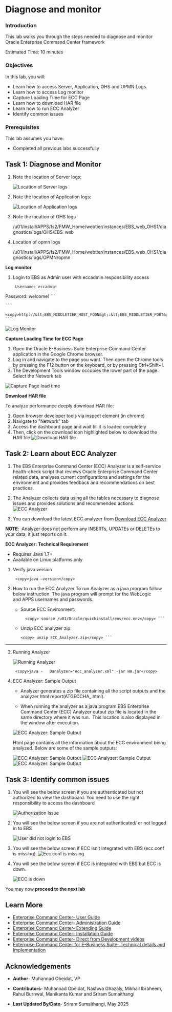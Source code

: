# Diagnose and monitor 


### Introduction

This lab walks you through the steps needed to diagnose and monitor Oracle Enterprise Command Center framework

Estimated Time: 10 minutes


### Objectives

In this lab, you will:
* Learn how to access Server, Application, OHS and OPMN Logs
* Learn how to access Log monitor
* Capture Loading Time for ECC Page
* Learn how to download HAR file
* Learn how to run ECC Analyzer
* Identify common issues

### Prerequisites 

This lab assumes you have:
* Completed all previous labs successfully 


##  

## Task 1: Diagnose and Monitor 
 
 1. Note the location of Server logs:

    ![Location of Server logs](../images/serverlogs.png "Location of Server logs")


 2. Note the location of Application logs:

    ![Location of Application logs](../images/applicationlogs.png "Location of Application logs")

3. Note the location of OHS logs

    /u01/install/APPS/fs2/FMW\_Home/webtier/instances/EBS\_web\_OHS1/diagnostics/logs/OHS/EBS\_web

4. Location of opmn logs

    /u01/install/APPS/fs2/FMW_Home/webtier/instances/EBS\_web\_OHS1/diagnostics/logs/OPMN/opmn

**Log monitor**

1. Login to EBS as Admin user with eccadmin responsibility access


    ```
  	 Username: eccadmin
Password: welcome1
    ```


    ```
  	 <copy>http://&lt;EBS_MIDDLETIER_HOST_FQDN&gt;:&lt;EBS_MIDDLETIER_PORT&gt;/ecc/monitor/logs</copy>
    ```


   ![Log Monitor](../images/logmonitor.png "Log Monitor")

**Capture Loading Time for ECC Page**

1. Open the Oracle E-Business Suite Enterprise Command Center application in the Google Chrome browser. 
2. Log in and navigate to the page you want. Then open the Chrome tools by pressing the F12 button on the keyboard, or by pressing Ctrl+Shift+I. 
3. The Development Tools window occupies the lower part of the page. Select the Network tab



  ![Capture Page load time](../images/eccinspectelement.png "Capture Page load time")

**Download HAR file**


To analyze performance deeply download HAR file:

1. Open browser developer tools via inspect element (in chrome)
2. Navigate to "Network" tab
3. Access the dashboard page and wait till it is loaded completely
3. Then, click on the download icon highlighted below to download the HAR file
  ![Download HAR file](../images/harfile.png "Download HAR file")


## Task 2: Learn about ECC Analyzer 
1. The EBS Enterprise Command Center (ECC) Analyzer is a self-service health-check script that reviews Oracle Enterprise Command Center related data, analyses current configurations and settings for the environment and provides feedback and recommendations on best practices. 
2. The Analyzer collects data using all the tables necessary to diagnose issues and provides solutions and recommended actions. 
    ![ECC Analyzer](../images/eccanalyzer1.png "ECC Analyzer")


3. You can download the latest ECC analyzer from [Download ECC Analyzer](https://support.oracle.com/epmos/faces/DocumentDisplay?_afrLoop=264836944547192&id=2587090.1&_afrWindowMode=0&_adf.ctrl-state=bqndlfq90_4#aref_section12)

**NOTE**:  Analyzer does not perform any INSERTs, UPDATEs or DELETEs to your data; it just reports on it.

**ECC Analyzer: Technical Requirement**

* Requires Java 1.7+
* Available on Linux platforms only

1. Verify java version

    ```
  	 <copy>java –version</copy>
    ```
2. How to run the ECC Analyzer
   To run Analyzer as a java program follow below instruction. The java program will prompt for the WebLogic and APPS usernames and passwords.
   * Source ECC Environment:
     ```
       <copy> source /u01/Oracle/quickinstall/env/ecc.env</copy> ```

   * Unzip ECC analyzer zip:
     ```
     <copy> unzip ECC_Analyzer.zip</copy> ```

---

3. Running Analyzer

    ![Running Analyzer](../images/eccanalyzer2.png "Running Analyzer")

    ```
  	 <copy>java -	Danalyzer="ecc_analyzer.xml" -jar HA.jar</copy>
    ```

4. ECC Analyzer: Sample Output

   * Analyzer generates a zip file containing all the script outputs and the analyzer html report(ATGECCHA_<date>.html). 

   * When running the analyzer as a java program
     EBS Enterprise Command Center (ECC) Analyzer output zip file is located in the same directory where it was run.  This location is also displayed in the window after execution. 

    ![ECC Analyzer: Sample Output](../images/eccanalyzer3.png "ECC Analyzer: Sample Output")

    Html page contains all the information about the ECC environment being analyzed. Below are some of the sample outputs:

    ![ECC Analyzer: Sample Output](../images/eccanalyzer4.png "ECC Analyzer: Sample Output")
    ![ECC Analyzer: Sample Output](../images/eccanalyzer5.png "ECC Analyzer: Sample Output")
    ![ECC Analyzer: Sample Output](../images/eccanalyzer6.png "ECC Analyzer: Sample Output")
## Task 3: Identify common issues 
1. You will see the below screen if you are authenticated but not authorized to view the dashboard. You need to use the right responsibility to access the dashboard 

    ![Authorization Issue](../images/auth.png "Authorization Issue")

2. You will see the below screen if you are not authenticated/ or not logged in to EBS

    ![User did not login to EBS](../images/auth2.png "User did not login to EBS")

3. You will see the below screen if ECC isn’t integrated with EBS (ecc.conf is missing).
    ![Ecc.conf is missing](../images/eccmissing1.png "Ecc.conf is missing")
4. You will see the below screen if ECC is integrated with EBS but ECC is down.

    ![ECC is down](../images/eccdown.png "ECC is down")

You may now **proceed to the next lab**

## Learn More
* [Enterprise Command Center- User Guide](https://docs.oracle.com/cd/E26401_01/doc.122/e22956/T27641T671922.htm)
* [Enterprise Command Center- Administration Guide](https://docs.oracle.com/cd/E26401_01/doc.122/f34732/toc.htm)
* [Enterprise Command Center- Extending Guide](https://docs.oracle.com/cd/E26401_01/doc.122/f21671/T673609T673618.htm)
* [Enterprise Command Center- Installation Guide](https://support.oracle.com/epmos/faces/DocumentDisplay?_afrLoop=264801675930013&id=2495053.1&_afrWindowMode=0&_adf.ctrl-state=1c6rxqpyoj_102)
* [Enterprise Command Center- Direct from Development videos](https://learn.oracle.com/ols/course/ebs-enterprise-command-centers-direct-from-development/50662/60350)
* [Enterprise Command Center for E-Business Suite- Technical details and Implementation](https://mylearn.oracle.com/ou/component/-/117416)

## Acknowledgements

* **Author**- Muhannad Obeidat, VP

* **Contributors**-  Muhannad Obeidat, Nashwa Ghazaly, Mikhail Ibraheem, Rahul Burnwal, Manikanta Kumar and Sriram Sumaithangi

* **Last Updated By/Date**- Sriram Sumaithangi, May 2025

